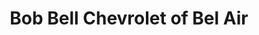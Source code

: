 ---
title: "Bob Bell Chevrolet of Bel Air"
url: /bel-air/bob-bell-chevrolet-of-bel-air/
shop: Autohaus
---